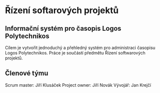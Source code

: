 # Řízení softarových projektů
## Informační systém pro časopis Logos Polytechnikos
Cílem je vytvořit jednoduchý a přehledný systém pro administraci časopisu Logos Polytechnikos.
Práce je součástí předmětu Řízení softwarových projektů.

## Členové týmu
Scrum master:     Jiří Klusáček
Project owner:    Jiří Novák
Vývojář:          Jan Krejčí
